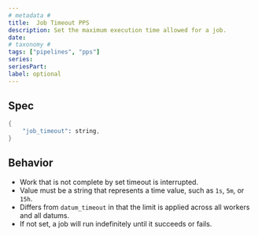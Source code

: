 ```yaml
---
# metadata # 
title:  Job Timeout PPS
description: Set the maximum execution time allowed for a job.
date: 
# taxonomy #
tags: ["pipelines", "pps"]
series:
seriesPart:
label: optional
---
```


## Spec 

```s
{
    "job_timeout": string,
}
```

## Behavior 

- Work that is not complete by set timeout is interrupted.
- Value must be a string that represents a time value, such as `1s`, `5m`, or `15h`. 
- Differs from `datum_timeout` in that the limit is applied across all workers and all datums. 
- If not set, a job will run indefinitely until it succeeds or fails.



